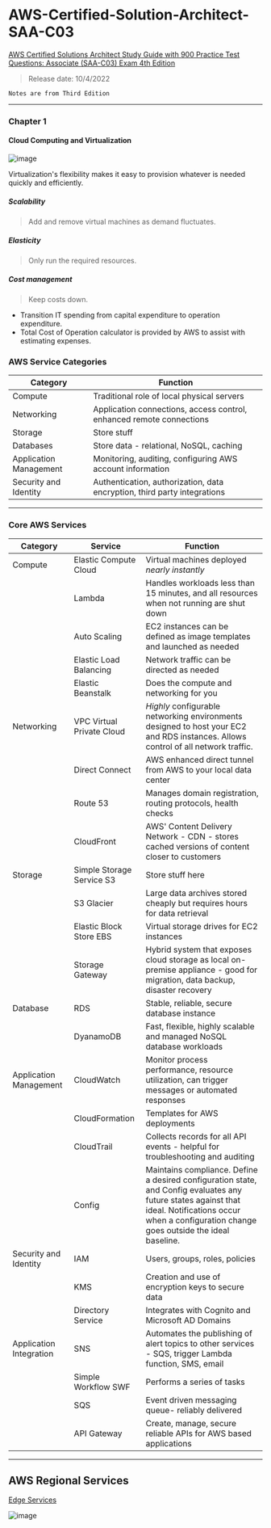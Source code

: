 # AWS-Certified-Solution-Architect-SAA-C03
[AWS Certified Solutions Architect Study Guide with 900 Practice Test Questions: Associate (SAA-C03) Exam 4th Edition](https://www.amazon.com/Certified-Solutions-Architect-Practice-Questions-dp-1119982626/dp/1119982626/ref=dp_ob_title_bk)
> Release date: 10/4/2022


`Notes are from Third Edition`

---

### Chapter 1
#### Cloud Computing and Virtualization

![image](https://user-images.githubusercontent.com/11463852/185354155-9948885a-11a5-481c-93dc-894043d6e72e.png)

Virtualization's flexibility makes it easy to provision whatever is needed quickly and efficiently.

##### Scalability
> Add and remove virtual machines as demand fluctuates.

##### Elasticity
> Only run the required resources.

##### Cost management
> Keep costs down.
- Transition IT spending from capital expenditure to operation expenditure.
- Total Cost of Operation calculator is provided by AWS to assist with estimating expenses.

### AWS Service Categories

| Category | Function |
| ----------- | ----------- |
| Compute | Traditional role of local physical servers |
| Networking | Application connections, access control, enhanced remote connections |
| Storage | Store stuff |
| Databases | Store data - relational, NoSQL, caching |
| Application Management | Monitoring, auditing, configuring AWS account information |
| Security and Identity | Authentication, authorization, data encryption, third party integrations

---

### Core AWS Services
| Category | Service | Function |
| ----------- | ----------- |---------- |
| Compute | Elastic Compute Cloud | Virtual machines deployed *nearly instantly* |
|  | Lambda | Handles workloads less than 15 minutes, and all resources when not running are shut down |
|  | Auto Scaling | EC2 instances can be defined as image templates and launched as needed |
| | Elastic Load Balancing | Network traffic can be directed as needed |
| | Elastic Beanstalk | Does the compute and networking for you |
| Networking | VPC Virtual Private Cloud | *Highly* configurable networking environments designed to host your EC2 and RDS instances.  Allows control of all network traffic.
| | Direct Connect | AWS enhanced direct tunnel from AWS to your local data center |
| | Route 53 | Manages domain registration, routing protocols, health checks
| | CloudFront | AWS' Content Delivery Network - CDN - stores cached versions of content closer to customers |
| Storage | Simple Storage Service S3 | Store stuff here |
| | S3 Glacier | Large data archives stored cheaply but requires hours for data retrieval |
| | Elastic Block Store EBS | Virtual storage drives for EC2 instances |
| | Storage Gateway | Hybrid system that exposes cloud storage as local on-premise appliance - good for migration, data backup, disaster recovery |
| Database | RDS | Stable, reliable, secure database instance
| | DyanamoDB | Fast, flexible, highly scalable and managed NoSQL database workloads |
| Application Management | CloudWatch | Monitor process performance, resource utilization, can trigger messages or automated responses |
| | CloudFormation | Templates for AWS deployments |
| | CloudTrail | Collects records for all API events - helpful for troubleshooting and auditing |
| | Config | Maintains compliance.  Define a desired configuration state, and Config evaluates any future states against that ideal.  Notifications occur when a configuration change goes outside the ideal baseline.
| Security and Identity | IAM | Users, groups, roles, policies |
| | KMS | Creation and use of encryption keys to secure data |
| | Directory Service | Integrates with Cognito and Microsoft AD Domains |
| Application Integration | SNS | Automates the publishing of alert topics to other services - SQS, trigger Lambda function, SMS, email |
| | Simple Workflow SWF | Performs a series of tasks |
| | SQS | Event driven messaging queue- reliably delivered |
| | API Gateway | Create, manage, secure reliable APIs for AWS based applications |
----
## AWS Regional Services
[Edge Services](https://aws.amazon.com/about-aws/global-infrastructure/regional-product-services/)

![image](https://user-images.githubusercontent.com/11463852/185369123-860ff1f8-ac71-4e05-b6ff-4e44e432e76c.png)





